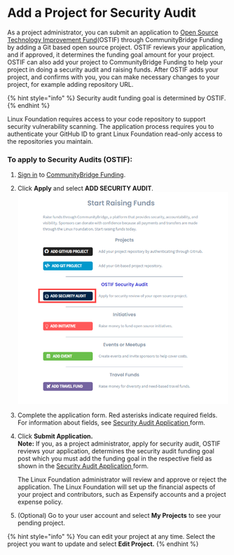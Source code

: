 # Add a Project for Security Audit

As a project administrator, you can submit an application to [Open Source Technology Improvement Fund](https://ostif.org/the-ostif-mission/)\(OSTIF\) through CommunityBridge Funding by adding a Git based open source project. OSTIF reviews your application, and if approved, it determines the funding goal amount for your project. OSTIF can also add your project to CommunityBridge Funding to help your project in doing a security audit and raising funds. After OSTIF adds your project, and confirms with you, you can make necessary changes to your project, for example adding repository URL. 

{% hint style="info" %}
Security audit funding goal is determined by OSTIF.
{% endhint %}

Linux Foundation requires access to your code repository to support security vulnerability scanning. The application process requires you to authenticate your GitHub ID to grant Linux Foundation read-only access to the repositories you maintain.

### To apply to Security Audits \(OSTIF\):

1. [Sign in](../../../sso/sign-in/) to [CommunityBridge Funding](https://funding.communitybridge.org/).
2. Click **Apply** and select **ADD SECURITY AUDIT**.  ![](../../../.gitbook/assets/add-security-audit.png) 
3. Complete the application form. Red asterisks indicate required fields. For information about fields, see [Security Audit Application ](../security-audit-application.md)form.
4. Click **Submit Application.  
   Note:** If you, as a project administrator, apply for security audit,  OSTIF reviews your application, determines the security audit funding goal post which you must add the funding goal in the respective field as shown in the [Security Audit Application ](../security-audit-application.md)form.

   The Linux Foundation administrator will review and approve or reject the application. The Linux Foundation will set up the financial aspects of your project and contributors, such as Expensify accounts and a project expense policy.

5. \(Optional\) Go to your user account and select **My Projects** to see your pending project.

{% hint style="info" %}
You can edit your project at any time. Select the project you want to update and select **Edit Project.**
{% endhint %}

  




